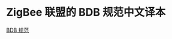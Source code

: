 # ZigBee 联盟的 BDB 规范中文译本

[BDB 规范](./Base%20Device%20Behavior%20Specification/Base%20Device%20Behavior%20Specification.md)

